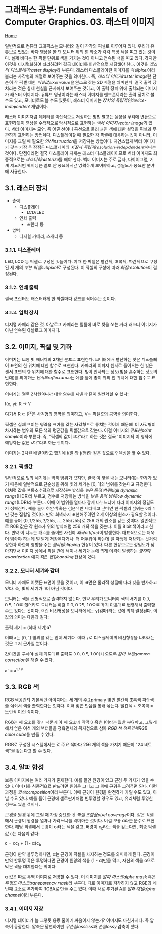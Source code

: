 # 그래픽스 공부: Fundamentals of Computer Graphics. 03. 래스터 이미지
[Home](/)

일반적으로 컴퓨터 그래픽스는 모니터와 같이 각각의 픽셀로 이루어져 있다. 우리가 유튜브로 멋있는 바다 영상을 볼 땐 모니터 위의 한 화소가 각각 특정 색을 띠고 있는 것이다. 실제 바다는 한 픽셀 단위로 색을 가지는 것이 아니고 연속된 색을 띠고 있다. 하지만 이것을 디지털화하여 처리하려면 결국 데이터를 이산적으로 저장해야 한다. 이것을 *래스터 디스플레이raster display*라 부른다. 래스터 디스플레이란 이미지를 *픽셀pixel*이라 불리는 사각형의 배열로 보여주는 것을 의미한다. 즉, *래스터 이미지raster image*란 단순히 각 픽셀 대한 *픽셀값pixel value*을 원소로 갖는 2D 배열을 의미한다. 결국 출력 장치라는 것은 실제 현실을 근사해서 보여주는 것이고, 이 출력 장치 위에 출력되는 이미지가 래스터 이미지다. 유튜브 영상이라는 래스터 이미지를 핸드폰이라는 출력 장치로 볼 수도 있고, 모니터로도 볼 수도 있듯이, 래스터 이미지는 *장치와 독립적인device-independent* 개념이다.

래스터 이미지처럼 데이터를 이산적으로 저장하는 방법 말고는 음성을 푸리에 변환으로 표현하듯이 영상을 수학적으로 암시적으로 표현하는 *벡터 이미지vector image*가 있다. 벡터 이미지는 모양, 즉 어떤 선이나 곡선으로 둘러 싸인 색에 대한 설명을 픽셀과 무관하게 표현하는 방법이다. 디스플레이할 때 필요한 각 픽셀에 대응하는 값이 아니라, 이미지를 그릴 때 필요한 *연산instruction*을 저장하는 방법이다. 자연스럽게 벡터 이미지가 갖는 가장 큰 장점은 디스플레이의 *화질과 독립적resolution-indepdendent*하다는 것이다. 단점이라면 결국 디스플레이 자체는 래스터 디스플레이이므로 벡터 이미지도 최종적으로는 *래스터화rasterize*를 해야 한다. 벡터 이미지는 주로 글자, 다이어그램, 기계 제도처럼 쉐이딩은 별로 안 중요하지만 명확하게 보여야하고, 정밀도가 중요한 분야에 사용한다.

## 3.1. 래스터 장치

* 출력
  * 디스플레이
    * LCD/LED
  * 인쇄 출력
    * 프린터 등
* 입력
  * 디지털 카메라, 스캐너 등

### 3.1.1. 디스플레이

LED, LCD 등 픽셀로 구성된 것들이다. 이때 한 픽셀은 빨간색, 초록색, 파란색으로 구성된 세 개의 *부분 픽셀subpixel*로 구성된다. 이 픽셀의 구성에 따라 *화질resolution*이 결정된다.

### 3.1.2. 인쇄 출력

결국 프린터도 래스터하게 한 픽셀마다 잉크를 찍어주는 것이다.

### 3.1.3. 입력 장치

디지털 카메라 같은 것. 아날로그 카메라는 필름에 바로 빛을 쏘는 거라 래스터 이미지가 아닌 연속된 아날로그 이미지다.

## 3.2. 이미지, 픽셀 및 기하

이미지는 보통 빛 에너지의 2차원 분포로 표현한다. 모니터에서 발산하는 빛은 디스플레이 표면의 한 위치에 대한 함수로 표현한다. 카메라의 이미지 센서로 들어오는 한 빛은 센서 표면의 한 위치에 대한 함수로 표현한다. 빛이 반사되는 정도(빛을 흡수하는 정도의 반대)를 의미하는 *반사도reflectance*는 예를 들어 종이 위의 한 위치에 대한 함수로 표현한다.

이미지는 결국 2차원이니까 대한 함수를 다음과 같이 일반화할 수 있다:

I(x, y): R &rarr; V

여기서 R ⊂ 	&#8477;<sup>2</sup>은 사각형의 영역을 의미하고, V는 픽셀값의 공역을 의미한다.

픽셀은 실제 보이는 영역을 크기를 갖는 사각형으로 퉁치는 것이기 때문에, 이 사각형이 차지하는 범위의 모든 색의 평균값을 픽셀값으로 갖는다. 이걸 이미지의 *점표본point sample*이라 부른다. 즉, "픽셀의 값이 x다"라고 하는 것은 결국 "이미지의 이 영역에 해당하는 값은 x다"라고 하는 것이다.

이미지는 2차원 배열이라고 했기에 i(열)와 j(행)와 같은 값으로 인덱싱을 할 수 있다.

### 3.2.1. 픽셀값

일반적으로 빛의 세기에는 딱히 범위가 없지만, 결국 이 빛을 내는 모니터에는 한계가 있기 때문에 일반적으로 단순성을 위해 빛의 세기는 [0, 1]의 범위를 갖는다고 규정한다. 이처럼 값을 부동소수점으로 저장하는 방식을 *높은 동적 범위high dynamic range*(HDR)라 부르고, 정수로 저장하는 방식을 *낮은 동적 범위low dynamic range*(LDR)라 부른다. 이때 이 범위를 얼마나 잘게 나누느냐에 따라 이미지의 정밀도가 정해진다. 예를 들어 하얀색 혹은 검은색만 나타내고 싶다면 한 픽셀의 범위는 0과 1만 갖는 집합일 것이다. 만약 회색까지 표현해주려면 2 개 이상의 원소가 필요할 것이다. 예를 들어 {0, 1/255, 2/255, &hellip;, 255/255}로 256 개의 원소를 갖는 것이다. 일반적으로 RGB 값은 각 원소가 위의 방식처럼 256 개의 색을 갖는다. 이를 8 bit 색이라고 한다. 만약 이 나누는 개수를 줄이면 사진에 *왜곡artifact*이 발생한다. 대표적으로는 더욱 더 밝아야 하는데 덜 밝게 저장된다거나, 더 어두워야 하는데 덜 어둡게 저장되는 것처럼 상한과 하한에 영향을 주는 *클리핑clipping* 현상이 있다. 다른 현상으로는 정밀도가 낮아지면서 이미지 상에서 픽셀 간에 색이나 세기가 눈에 띄게 이격이 발생하는 *양자화quantization* 왜곡 혹은 *밴딩banding* 현상이 있다.

### 3.2.2. 모니터 세기와 감마

모니터 자체도 어쨋든 표면이 있을 것이고, 이 표면은 물리적 성질에 따라 빛을 반사하고 있다. 즉, 빛의 세기가 0이 아닌 것이다.

모니터는 색을 선형적으로 출력하지 않는다. 만약 우리가 모니터에 색의 세기를 0.0, 0.5, 1.0로 줬더라도 모니터는 이걸 0.0, 0.25, 1.0으로 자기 마음대로 변형해서 출력할 수도 있다는 것이다. 이런 비선형성을 모니터에서는 &gamma;(감마)라는 값에 의해 결정된다. 이 값의 의미는 다음과 같다:

출력 세기 = (최대 세기)a<sup>&gamma;</sup>

이때 a는 [0, 1] 범위를 갖는 입력 세기다. 이때 &gamma;로 디스플레이의 비선형성을 나타내는 것은 그저 근사일 뿐이다.

감마값을 구해야 실제 의도대로 출력도 0.0, 0.5, 1.0이 나오도록 *감마 보정gamma correction*을 해줄 수 있다.

a' = a<sup>1 / &gamma;</sup>

## 3.3. RGB 색

RGB 색공간의 기본적인 아이디어는 세 개의 주요primary 빛인 빨간색 초록색 파란색을 섞어서 색을 출력한다는 것이다. 이때 빛은 덧셈을 통해 섞는다. 빨간색 + 초록색 = 노란색 이런 식이다.

RGB는 세 요소를 갖기 때문에 이 세 요소에 각각 0 혹은 1이라는 값을 부여하고, 그렇게 해서 얻은 여섯 개의 벡터들을 정육면체의 꼭지점으로 삼아 *RGB 색 정육면체RGB color cube*를 만들 수 있다.

RGB로 구성된 시스템에서는 각 주요 색마다 256 개의 색을 가지기 때문에 "24 비트 색"을 갖는다고 할 수 있다.

## 3.4. 알파 합성

보통 이미지에는 여러 가지가 존재한다. 예를 들면 원경이 있고 근경 두 가지가 있을 수 있다. 이미지를 최종적으로 만드려면 원경을 그리고 그 위에 근경을 그려주면 된다. 이런 과정을 *합성composition*이라 부른다. 이때 근경이 원경을 완전하게 가릴 수도 있고, 아닐 수도 있다. 예를 들어 근경에 셀로판지처럼 반투명할 경우도 있고, 유리처럼 투명한 경우도 있을 것이다.

근경을 원경 위에 그릴 때 가장 중요한 건 *픽셀 포함율pixel coverage*이다. 같은 픽셀에서 근경이 원경을 얼마나 가리느냐를 의미하는 것이다. 이걸 보통 &alpha;라는 분수로 표현한다. 해당 픽셀에서 근경이 c<sub>f</sub>라는 색을 갖고, 배경이 c<sub>b</sub>라는 색을 갖는다면, 최종 픽셀값 c는 다음과 같다:

c = &alpha;c<sub>f</sub> + (1 - &alpha;)c<sub>b</sub>

근경이 만약 불투명하다면, &alpha;는 근경이 픽셀을 차지하는 정도를 의미하게 된다. 근경이 만약 반투명 혹은 투명하다면 근경이 원경의 색을 (1 - &alpha;)만큼 막고, 자신의 색을 &alpha;으로 막은 색을 대체한다는 의미다.

&alpha; 값은 따로 흑백 이미지로 저장할 수 있다. 이 이미지를 *알파 마스크alpha mask* 혹은 *투명도 마스크transparency mask*라 부른다. 따로 이미지로 저장하지 않고 RGB의 네번째 요소로 추가하여 RGBA로 만들 수도 있다. 이때 새로 추가된 A를 *알파 채널alpha channel*이라 부른다.

### 3.4.1. 이미지 저장

디지털 데이터가 늘 그렇듯 용량 줄이기 싸움이지 않는가? 이미지도 마찬가지다. 즉 압축이 등장한다. 압축은 당연하지만 *무손실lossless*과 *손실lossy* 압축이 있다.